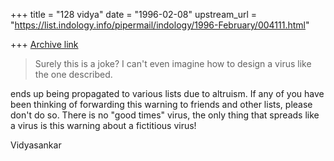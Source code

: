 +++
title = "128 vidya"
date = "1996-02-08"
upstream_url = "https://list.indology.info/pipermail/indology/1996-February/004111.html"

+++
[Archive link](https://list.indology.info/pipermail/indology/1996-February/004111.html)

> Surely this is a joke? I can't even imagine how to design a virus
> like the one described.

ends up being propagated to various lists due to altruism. If any of you 
have been thinking of forwarding this warning to friends and other lists,
please don't do so. There is no "good times" virus, the only thing that
spreads like a virus is this warning about a fictitious virus! 

Vidyasankar





